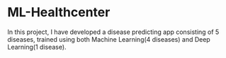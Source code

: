 # ML-Healthcenter
In this project, I have developed a disease predicting app consisting of 5 diseases, trained using both Machine Learning(4 diseases) and Deep Learning(1 disease).
